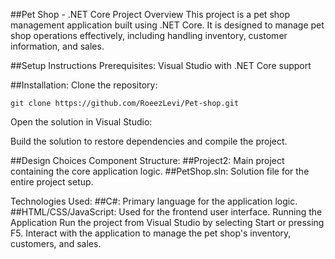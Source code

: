 ##Pet Shop - .NET Core Project
Overview
This project is a pet shop management application built using .NET Core. It is designed to manage pet shop operations effectively, including handling inventory, customer information, and sales.

##Setup Instructions
Prerequisites:
Visual Studio with .NET Core support

##Installation:
Clone the repository:
```
git clone https://github.com/RoeezLevi/Pet-shop.git
```

Open the solution in Visual Studio:

Build the solution to restore dependencies and compile the project.

##Design Choices
Component Structure:
##Project2: Main project containing the core application logic.
##PetShop.sln: Solution file for the entire project setup.

Technologies Used:
##C#: Primary language for the application logic.
##HTML/CSS/JavaScript: Used for the frontend user interface.
Running the Application
Run the project from Visual Studio by selecting Start or pressing F5.
Interact with the application to manage the pet shop's inventory, customers, and sales.
